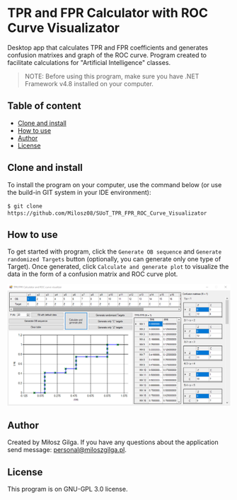 # TPR and FPR Calculator with ROC Curve Visualizator
Desktop app that calculates TPR and FPR coefficients and generates confusion matrixes and graph of the ROC curve. Program created to facilitate calculations for "Artificial Intelligence" classes.

> NOTE: Before using this program, make sure you have .NET Framework v4.8 installed on your computer.

## Table of content
* [Clone and install](#clone-and-install)
* [How to use](#how-to-use)
* [Author](#author)
* [License](#license)

<a name="clone-and-install"></a>
## Clone and install

To install the program on your computer, use the command below (or use the build-in GIT system in your IDE environment):
```
$ git clone https://github.com/Milosz08/SUoT_TPR_FPR_ROC_Curve_Visualizator
```

<a name="how-to-use"></a>
## How to use

To get started with program, click the `Generate OB sequence` and `Generate randomized Targets` button (optionally, you can generate only one type of Target). Once generated, click `Calculate and generate plot` to visualize the data in the form of a confusion matrix and ROC curve plot.

<img src="https://raw.githubusercontent.com/Milosz08/SUoT_TPR_FPR_ROC_Curve_Visualizator/master/roc-program-image.png" width="1920">

<a name="author"></a>
## Author
Created by Miłosz Gilga. If you have any questions about the application send message:
[personal@miloszgilga.pl](mailto:personal@miloszgilga.pl).

## License
This program is on GNU-GPL 3.0 license.
